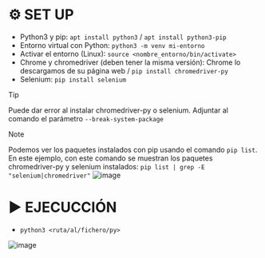 # ⚙ SET UP
- Python3 y pip: `apt install python3` / `apt install python3-pip`
- Entorno virtual con Python: `python3 -m venv mi-entorno`
- Activar el entorno (Linux): `source <nombre_entorno/bin/activate>`
- Chrome y chromedriver (deben tener la misma versión): Chrome lo descargamos de su página web / `pip install chromedriver-py`
- Selenium: `pip install selenium`
> [!TIP]
> Puede dar error al instalar chromedriver-py o selenium. Adjuntar al comando el parámetro `--break-system-package`

> [!NOTE]
> Podemos ver los paquetes instalados con pip usando el comando `pip list`. En este ejemplo, con este comando se muestran los paquetes chromedriver-py y selenium instalados:
`pip list | grep -E "selenium|chromedriver"`
![image](https://github.com/user-attachments/assets/58d5dbe8-326b-4c7e-b579-15bb703dd37f)


# ▶ EJECUCCIÓN
- `python3 <ruta/al/fichero/py>`

![image](https://github.com/user-attachments/assets/57305c6a-acf1-4e17-9322-f755ea11c9fc)

